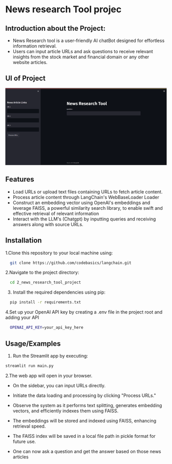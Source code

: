 
 # News research Tool projec

 ## Introduction about the Project:
  - News Research tool is a user-friendly AI chatBot designed for effortless information retrieval.
  - Users can input article URLs and ask questions to receive relevant insights from the stock market and financial domain or any other website articles.

## UI of Project
<img src="picture.png">

## Features

- Load URLs or upload text files containing URLs to fetch article content.
- Process article content through LangChain's WebBaseLoader Loader
- Construct an embedding vector using OpenAI's embeddings and leverage FAISS, a powerful similarity search library, to enable swift and effective retrieval of relevant information
- Interact with the LLM's (Chatgpt) by inputting queries and receiving answers along with source URLs.

## Installation

1.Clone this repository to your local machine using:

```bash
  git clone https://github.com/codebasics/langchain.git
```
2.Navigate to the project directory:

```bash
  cd 2_news_research_tool_project
```
3. Install the required dependencies using pip:

```bash
  pip install -r requirements.txt
```
4.Set up your OpenAI API key by creating a .env file in the project root and adding your API

```bash
  OPENAI_API_KEY=your_api_key_here
```
## Usage/Examples

1. Run the Streamlit app by executing:
```bash
streamlit run main.py

```

2.The web app will open in your browser.

- On the sidebar, you can input URLs directly.

- Initiate the data loading and processing by clicking "Process URLs."

- Observe the system as it performs text splitting, generates embedding vectors, and efficiently indexes them using FAISS.

- The embeddings will be stored and indexed using FAISS, enhancing retrieval speed.

- The FAISS index will be saved in a local file path in pickle format for future use.
- One can now ask a question and get the answer based on those news articles



